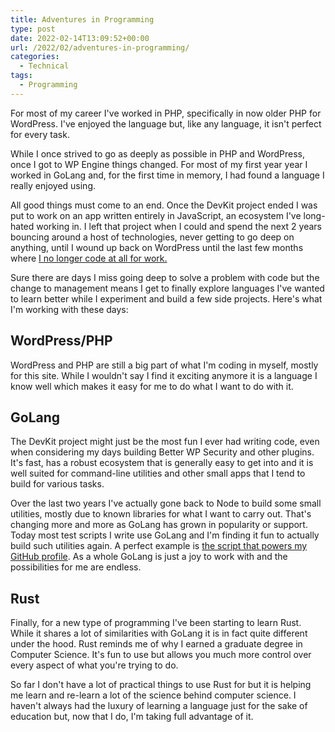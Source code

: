 ```yaml
---
title: Adventures in Programming
type: post
date: 2022-02-14T13:09:52+00:00
url: /2022/02/adventures-in-programming/
categories:
  - Technical
tags:
  - Programming
---
```


For most of my career I've worked in PHP, specifically in now older PHP for WordPress. I've enjoyed the language but, like any language, it isn't perfect for every task.

While I once strived to go as deeply as possible in PHP and WordPress, once I got to WP Engine things changed. For most of my first year year I worked in GoLang and, for the first time in memory, I had found a language I really enjoyed using.

All good things must come to an end. Once the DevKit project ended I was put to work on an app written entirely in JavaScript, an ecosystem I've long-hated working in. I left that project when I could and spend the next 2 years bouncing around a host of technologies, never getting to go deep on anything, until I wound up back on WordPress until the last few months where [I no longer code at all for work.][1]

Sure there are days I miss going deep to solve a problem with code but the change to management means I get to finally explore languages I've wanted to learn better while I experiment and build a few side projects. Here's what I'm working with these days:

## WordPress/PHP

WordPress and PHP are still a big part of what I'm coding in myself, mostly for this site. While I wouldn't say I find it exciting anymore it is a language I know well which makes it easy for me to do what I want to do with it.

## GoLang

The DevKit project might just be the most fun I ever had writing code, even when considering my days building Better WP Security and other plugins. It's fast, has a robust ecosystem that is generally easy to get into and it is well suited for command-line utilities and other small apps that I tend to build for various tasks.

Over the last two years I've actually gone back to Node to build some small utilities, mostly due to known libraries for what I want to carry out. That's changing more and more as GoLang has grown in popularity or support. Today most test scripts I write use GoLang and I'm finding it fun to actually build such utilities again. A perfect example is [the script that powers my GitHub profile][2]. As a whole GoLang is just a joy to work with and the possibilities for me are endless.

## Rust

Finally, for a new type of programming I've been starting to learn Rust. While it shares a lot of similarities with GoLang it is in fact quite different under the hood. Rust reminds me of why I earned a graduate degree in Computer Science. It's fun to use but allows you much more control over every aspect of what you're trying to do.

So far I don't have a lot of practical things to use Rust for but it is helping me learn and re-learn a lot of the science behind computer science. I haven't always had the luxury of learning a language just for the sake of education but, now that I do, I'm taking full advantage of it.

 [1]: /2021/12/bye-bye-dev-work-and-hello-engineering-management/
 [2]: https://github.com/ChrisWiegman/ChrisWiegman/blob/main/update/main.go